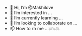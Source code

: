 - 👋 Hi, I’m @Makhilove
- 👀 I’m interested in ...
- 🌱 I’m currently learning ...
- 💞️ I’m looking to collaborate on ...
- 📫 How to rh me ...💥💥💥

<!---
Makhilove/Makhilove is a ✨ special ✨ repository because its `README.md` (this file) appears on your GitHub profile.
You can click the Preview link to take a look at your changes.
--->
